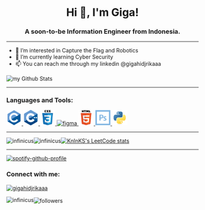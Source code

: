 <h1 align="center">Hi 👋, I'm Giga!</h1>
<h3 align="center">A soon-to-be Information Engineer from Indonesia.</h3>

---
- 👀 I’m interested in Capture the Flag and Robotics
- 🌱 I’m currently learning Cyber Security
- 📫 You can reach me through my linkedin @gigahidjrikaaa

<img align="center" src="https://github-readme-stats.vercel.app/api?username=gigahidjrikaaa&include_all_commits=true&count_private=true&show_icons=true&line_height=20&title_color=2B5BBD&icon_color=1124BB&text_color=A1A1A1&bg_color=0,000000,130F40" alt="my Github Stats"/>

---
<h3 align="left">Languages and Tools:</h3>
<p align="left"> <a href="https://www.cprogramming.com/" target="_blank" rel="noreferrer"> <img src="https://raw.githubusercontent.com/devicons/devicon/master/icons/c/c-original.svg" alt="c" width="40" height="40"/> </a> <a href="https://www.w3schools.com/cpp/" target="_blank" rel="noreferrer"> <img src="https://raw.githubusercontent.com/devicons/devicon/master/icons/cplusplus/cplusplus-original.svg" alt="cplusplus" width="40" height="40"/> </a> <a href="https://www.w3schools.com/css/" target="_blank" rel="noreferrer"> <img src="https://raw.githubusercontent.com/devicons/devicon/master/icons/css3/css3-original-wordmark.svg" alt="css3" width="40" height="40"/> </a> <a href="https://www.figma.com/" target="_blank" rel="noreferrer"> <img src="https://www.vectorlogo.zone/logos/figma/figma-icon.svg" alt="figma" width="40" height="40"/> </a> <a href="https://www.w3.org/html/" target="_blank" rel="noreferrer"> <img src="https://raw.githubusercontent.com/devicons/devicon/master/icons/html5/html5-original-wordmark.svg" alt="html5" width="40" height="40"/> </a> <a href="https://www.photoshop.com/en" target="_blank" rel="noreferrer"> <img src="https://raw.githubusercontent.com/devicons/devicon/master/icons/photoshop/photoshop-line.svg" alt="photoshop" width="40" height="40"/> </a> <a href="https://www.python.org" target="_blank" rel="noreferrer"> <img src="https://raw.githubusercontent.com/devicons/devicon/master/icons/python/python-original.svg" alt="python" width="40" height="40"/> </a> </p>

---
<p>
  <img align="left" src="https://github-readme-stats.vercel.app/api/top-langs?username=gigahidjrikaaa&show_icons=true&locale=en&layout=compact" alt="infinicus" />
  <img align="left" src="https://github-readme-streak-stats.herokuapp.com/?user=gigahidjrikaaa&" alt="infinicus" />
</p>

[![KnlnKS's LeetCode stats](https://leetcode-stats-six.vercel.app/?username=gigahidjrikaaa&theme=dark)](https://github.com/KnlnKS/leetcode-stats)

---

[![spotify-github-profile](https://spotify-github-profile.vercel.app/api/view?uid=aczq88cnkrbukorcoqvna1zgg&cover_image=true&theme=novatorem&show_offline=false&background_color=121212&bar_color=0300b8&bar_color_cover=false)](https://spotify-github-profile.vercel.app/api/view?uid=aczq88cnkrbukorcoqvna1zgg&redirect=true)


<h3 align="left">Connect with me:</h3>
<p align="left">
<a href="https://linkedin.com/in/gigahidjrikaaa" target="blank"><img align="center" src="https://raw.githubusercontent.com/rahuldkjain/github-profile-readme-generator/master/src/images/icons/Social/linked-in-alt.svg" alt="gigahidjrikaaa" height="30" width="40" /></a>
</p>

<img align="left" src="https://komarev.com/ghpvc/?username=infinicus&label=Profile%20views&color=0e75b6&style=flat" alt="infinicus" />
<img align="center" alt="followers" title="Follow me on Github" src="https://img.shields.io/github/followers/gigahidjrikaaa?color=236ad3&style=for-the-badge&logo=github&label=Follow"/>

<!---
Infinicus/Infinicus is a ✨ special ✨ repository because its `README.md` (this file) appears on your GitHub profile.
You can click the Preview link to take a look at your changes.
--->
